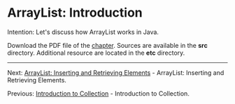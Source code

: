 # ArrayList: Introduction

Intention: Let's discuss how ArrayList works in Java.

Download the PDF file of the [chapter](chapter_2.pdf). Sources are available in the <b>src</b> directory. 
Additional resource are located in the <b>etc</b> directory.

<hr>

Next: [ArrayList: Inserting and Retrieving Elements](chapter_3.md "ArrayList: Inserting and Retrieving Elements") - 
ArrayList: Inserting and Retrieving Elements.

Previous: [Introduction to Collection](chapter_1.md "Introduction to Collection") - Introduction to Collection.